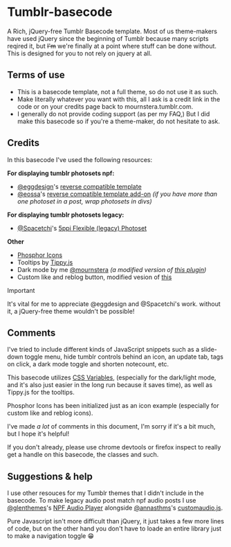 # Tumblr-basecode
A Rich, jQuery-free Tumblr Basecode template. Most of us theme-makers have used jQuery since the beginning of Tumblr because many scripts reqired it, but ~~I'm~~ we're finally at a point where stuff can be done without. This is designed for you to not rely on jquery at all.

## Terms of use
+   This is a basecode template, not a full theme, so do not use it as such.
+   Make literally whatever you want with this, all I ask is a credit link in the code or on your credits page back to mournstera.tumblr.com.
+   I generally do not provide coding support (as per my FAQ,) But I did make this basecode so if you're a theme-maker, do not hesitate to ask.

## Credits
In this basecode I've used the following resources:

**For displaying tumblr photosets npf:**
+ [@eggdesign](https://egg.design)'s [reverse compatible template](https://github.com/cornetespoir/npf-theme-base/blob/main/reverse-compatible-template.html)
+ [@eossa](https://eossa.studio)'s [reverse compatible template add-on](https://codepen.io/juliasteiwer/pen/yLGvKjV) *(if you have more than one photoset in a post, wrap photosets in divs)*

**For displaying tumblr photosets legacy:**
+ [@Spacetchi](https://spacetchi.tumblr.com)'s [5ppi Flexible (legacy) Photoset](https://github.com/Spacetchi/tumblr-flexible-photoset/tree/master)

**Other**
+ [Phosphor Icons](https://phosphoricons.com)
+ Tooltips by [Tippy.js](https://atomiks.github.io/tippyjs)
+ Dark mode by me [@mournstera](https://mournstera.tumblr.com) *(a modified version of [this plugin](https://mournstera.tumblr.com/plugins/darkmode))*
+ Custom like and reblog button, modified vesion of [this](https://stackoverflow.com/questions/21708662/customise-tumblrs-new-like-button-iframe-likebutton/21715659#21715659)


> [!IMPORTANT]
> It's vital for me to appreciate @eggdesign and @Spacetchi's work. without it, a jQuery-free theme wouldn't be possible!

## Comments

I've tried to include different kinds of JavaScript snippets such as a slide-down toggle menu, hide tumblr controls behind an icon, an update tab, tags on click, a dark mode toggle and shorten notecount, etc.

This basecode utilizes [CSS Variables](https://www.w3schools.com/css/css3_variables.asp), (especially for the dark/light mode, and it's also just easier in the long run because it saves time), as well as Tippy.js for the tooltips.

Phosphor Icons has been initialized just as an icon example (especially for custom like and reblog icons).

I've made *a lot* of comments in this document, I'm sorry if it's a bit much, but I hope it's helpful!
      
If you don't already, please use chrome devtools or firefox inspect to really get a handle on this basecode, the classes and such.

## Suggestions & help
I use other resouces for my Tumblr themes that I didn't include in the basecode. To make legacy audio post match npf audio posts I use [@glenthemes](https://glenthemes.tumblr.com)'s [NPF Audio Player](https://glenthemes.tumblr.com/post/722160746171072512/npf-audio-player) alongside [@annasthms](https://annasthms.tumblr.com/)'s [customaudio.js](https://annasthms.tumblr.com/more/js/customaudio/new).

Pure Javascript isn't more difficult than jQuery, it just takes a few more lines of code, but on the other hand you don't have to loade an entire library just to make a navigation toggle 😁 
